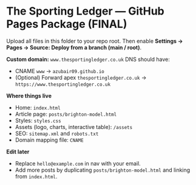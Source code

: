 # The Sporting Ledger — GitHub Pages Package (FINAL)

Upload all files in this folder to your repo root.
Then enable **Settings → Pages → Source: Deploy from a branch (main / root)**.

**Custom domain:** `www.thesportingledger.co.uk`
DNS should have:
- CNAME `www` → `azubair09.github.io`
- (Optional) Forward apex `thesportingledger.co.uk` → `https://www.thesportingledger.co.uk`

**Where things live**
- Home: `index.html`
- Article page: `posts/brighton-model.html`
- Styles: `styles.css`
- Assets (logo, charts, interactive table): `/assets`
- SEO: `sitemap.xml` and `robots.txt`
- Domain mapping file: `CNAME`

**Edit later**
- Replace `hello@example.com` in nav with your email.
- Add more posts by duplicating `posts/brighton-model.html` and linking from `index.html`.

